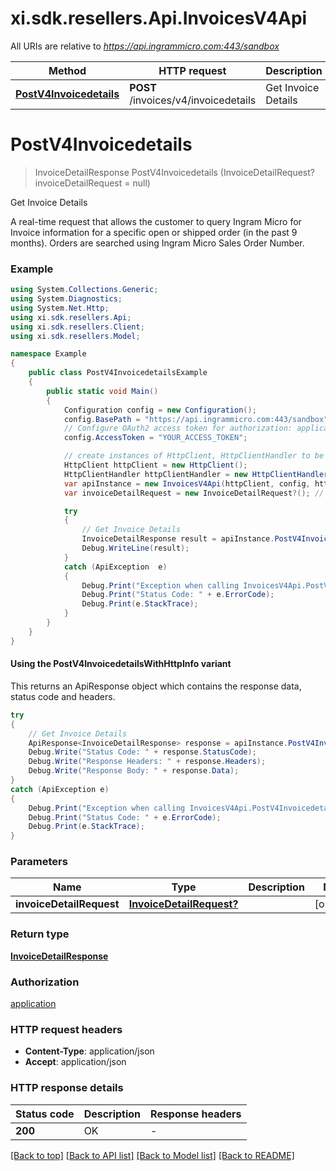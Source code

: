 # xi.sdk.resellers.Api.InvoicesV4Api

All URIs are relative to *https://api.ingrammicro.com:443/sandbox*

| Method | HTTP request | Description |
|--------|--------------|-------------|
| [**PostV4Invoicedetails**](InvoicesV4Api.md#postv4invoicedetails) | **POST** /invoices/v4/invoicedetails | Get Invoice Details |

<a id="postv4invoicedetails"></a>
# **PostV4Invoicedetails**
> InvoiceDetailResponse PostV4Invoicedetails (InvoiceDetailRequest? invoiceDetailRequest = null)

Get Invoice Details

A real-time request that allows the customer to query Ingram Micro for Invoice information for a specific open or shipped order (in the past 9 months). Orders are searched using Ingram Micro Sales Order Number.

### Example
```csharp
using System.Collections.Generic;
using System.Diagnostics;
using System.Net.Http;
using xi.sdk.resellers.Api;
using xi.sdk.resellers.Client;
using xi.sdk.resellers.Model;

namespace Example
{
    public class PostV4InvoicedetailsExample
    {
        public static void Main()
        {
            Configuration config = new Configuration();
            config.BasePath = "https://api.ingrammicro.com:443/sandbox";
            // Configure OAuth2 access token for authorization: application
            config.AccessToken = "YOUR_ACCESS_TOKEN";

            // create instances of HttpClient, HttpClientHandler to be reused later with different Api classes
            HttpClient httpClient = new HttpClient();
            HttpClientHandler httpClientHandler = new HttpClientHandler();
            var apiInstance = new InvoicesV4Api(httpClient, config, httpClientHandler);
            var invoiceDetailRequest = new InvoiceDetailRequest?(); // InvoiceDetailRequest? |  (optional) 

            try
            {
                // Get Invoice Details
                InvoiceDetailResponse result = apiInstance.PostV4Invoicedetails(invoiceDetailRequest);
                Debug.WriteLine(result);
            }
            catch (ApiException  e)
            {
                Debug.Print("Exception when calling InvoicesV4Api.PostV4Invoicedetails: " + e.Message);
                Debug.Print("Status Code: " + e.ErrorCode);
                Debug.Print(e.StackTrace);
            }
        }
    }
}
```

#### Using the PostV4InvoicedetailsWithHttpInfo variant
This returns an ApiResponse object which contains the response data, status code and headers.

```csharp
try
{
    // Get Invoice Details
    ApiResponse<InvoiceDetailResponse> response = apiInstance.PostV4InvoicedetailsWithHttpInfo(invoiceDetailRequest);
    Debug.Write("Status Code: " + response.StatusCode);
    Debug.Write("Response Headers: " + response.Headers);
    Debug.Write("Response Body: " + response.Data);
}
catch (ApiException e)
{
    Debug.Print("Exception when calling InvoicesV4Api.PostV4InvoicedetailsWithHttpInfo: " + e.Message);
    Debug.Print("Status Code: " + e.ErrorCode);
    Debug.Print(e.StackTrace);
}
```

### Parameters

| Name | Type | Description | Notes |
|------|------|-------------|-------|
| **invoiceDetailRequest** | [**InvoiceDetailRequest?**](InvoiceDetailRequest?.md) |  | [optional]  |

### Return type

[**InvoiceDetailResponse**](InvoiceDetailResponse.md)

### Authorization

[application](../README.md#application)

### HTTP request headers

 - **Content-Type**: application/json
 - **Accept**: application/json


### HTTP response details
| Status code | Description | Response headers |
|-------------|-------------|------------------|
| **200** | OK |  -  |

[[Back to top]](#) [[Back to API list]](../README.md#documentation-for-api-endpoints) [[Back to Model list]](../README.md#documentation-for-models) [[Back to README]](../README.md)

